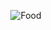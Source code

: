 <p align="center">
  <img src="https://web.archive.org/web/20230616055903if_/https://i.redd.it/t81kqnc6h3251.gif" alt="Food">
</p>
